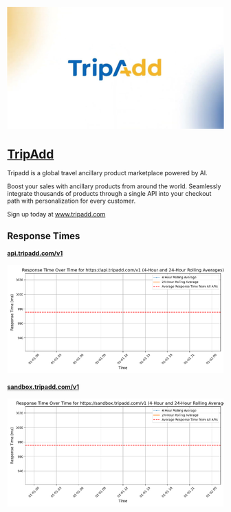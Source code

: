[![Visit TripAdd](imagePreview.jpg)](https://tripadd.com)

# [TripAdd](https://tripadd.com)

Tripadd is a global travel ancillary product marketplace powered by AI.

Boost your sales with ancillary products from around the world. Seamlessly integrate thousands of products through a single API into your checkout path with personalization for every customer.

Sign up today at www.tripadd.com

## Response Times

#### [api.tripadd.com/v1](https://api.tripadd.com/v1)

![api.tripadd.com/v1](response-time-charts/6170692e747269706164642e636f6d2f7631.png)
#### [sandbox.tripadd.com/v1](https://sandbox.tripadd.com/v1)

![sandbox.tripadd.com/v1](response-time-charts/73616e64626f782e747269706164642e636f6d2f7631.png)
